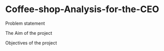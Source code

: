 # Coffee-shop-Analysis-for-the-CEO

Problem statement 

The Aim of the project



Objectives of the project
